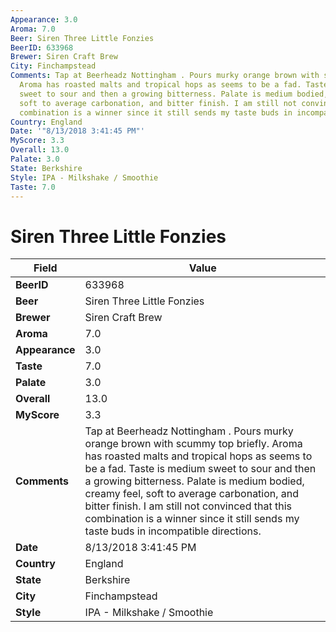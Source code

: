 ```yaml
---
Appearance: 3.0
Aroma: 7.0
Beer: Siren Three Little Fonzies
BeerID: 633968
Brewer: Siren Craft Brew
City: Finchampstead
Comments: Tap at Beerheadz Nottingham . Pours murky orange brown with scummy top briefly.
  Aroma has roasted malts and tropical hops as seems to be a fad. Taste is medium
  sweet to sour and then a growing bitterness. Palate is medium bodied, creamy feel,
  soft to average carbonation, and bitter finish. I am still not convinced that this
  combination is a winner since it still sends my taste buds in incompatible directions.
Country: England
Date: '"8/13/2018 3:41:45 PM"'
MyScore: 3.3
Overall: 13.0
Palate: 3.0
State: Berkshire
Style: IPA - Milkshake / Smoothie
Taste: 7.0
---
```


# Siren Three Little Fonzies

| Field         | Value |
|---------------|-------|
| **BeerID** | 633968 |
| **Beer** | Siren Three Little Fonzies |
| **Brewer** | Siren Craft Brew |
| **Aroma** | 7.0 |
| **Appearance** | 3.0 |
| **Taste** | 7.0 |
| **Palate** | 3.0 |
| **Overall** | 13.0 |
| **MyScore** | 3.3 |
| **Comments** | Tap at Beerheadz Nottingham . Pours murky orange brown with scummy top briefly. Aroma has roasted malts and tropical hops as seems to be a fad. Taste is medium sweet to sour and then a growing bitterness. Palate is medium bodied, creamy feel, soft to average carbonation, and bitter finish. I am still not convinced that this combination is a winner since it still sends my taste buds in incompatible directions. |
| **Date** | 8/13/2018 3:41:45 PM |
| **Country** | England |
| **State** | Berkshire |
| **City** | Finchampstead |
| **Style** | IPA - Milkshake / Smoothie |
